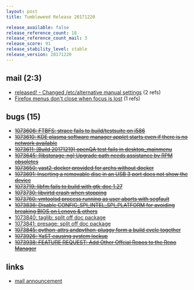 ```yaml
---
layout: post
title: Tumbleweed Release 20171220

release_available: false
release_reference_count: 18
release_reference_count_mail: 3
release_score: 91
release_stability_level: stable
release_version: 20171220
---
```


## mail (2:3)

- [released! - Changed /etc/alternative manual settings](https://lists.opensuse.org/opensuse-factory/2017-12/msg00305.html) (2 refs)
- [Firefox menus don't close when focus is lost](https://lists.opensuse.org/opensuse-factory/2017-12/msg00353.html) (1 refs)

## bugs (15)

<!--more-->

- ~~[1073606: FTBFS: strace fails to build/testsuite on i586](https://bugzilla.opensuse.org/show_bug.cgi?id=1073606)~~
- ~~[1073610: KDE plasma software manager applet starts even if there is no network available](https://bugzilla.opensuse.org/show_bug.cgi?id=1073610)~~
- ~~[1073611: [Build 20171219] openQA test fails in desktop_mainmenu](https://bugzilla.opensuse.org/show_bug.cgi?id=1073611)~~
- ~~[1073645: [libstorage-ng] Upgrade path needs assistance by RPM obsoletes](https://bugzilla.opensuse.org/show_bug.cgi?id=1073645)~~
- ~~[1073650: yast2-docker provided for archs without docker](https://bugzilla.opensuse.org/show_bug.cgi?id=1073650)~~
- ~~[1073691: Inserting a removable disc in an USB 3 port does not show the device](https://bugzilla.opensuse.org/show_bug.cgi?id=1073691)~~
- ~~[1073719: libfm fails to build with gtk-doc 1.27](https://bugzilla.opensuse.org/show_bug.cgi?id=1073719)~~
- ~~[1073730: libvirtd crash when stopping](https://bugzilla.opensuse.org/show_bug.cgi?id=1073730)~~
- ~~[1073760: vmtoolsd process running as user aborts with segfault](https://bugzilla.opensuse.org/show_bug.cgi?id=1073760)~~
- ~~[1073836: Disable CONFIG_SPI_INTEL_SPI_PLATFORM for avoiding breaking BIOS on Lenovo & others](https://bugzilla.opensuse.org/show_bug.cgi?id=1073836)~~
- [1073840: taglib: split off doc package](https://bugzilla.opensuse.org/show_bug.cgi?id=1073840)
- [1073841: presage: split off doc package](https://bugzilla.opensuse.org/show_bug.cgi?id=1073841)
- ~~[1073845: python-attrs andpython-pluggy form a build cycle together](https://bugzilla.opensuse.org/show_bug.cgi?id=1073845)~~
- ~~[1073926: YaST causing system lockup](https://bugzilla.opensuse.org/show_bug.cgi?id=1073926)~~
- ~~[1073938: FEATURE REQUEST: Add Other Offcial Repos to the Repo Manager](https://bugzilla.opensuse.org/show_bug.cgi?id=1073938)~~



## links

- [mail announcement](https://lists.opensuse.org/opensuse-factory/2017-12/msg00303.html)
